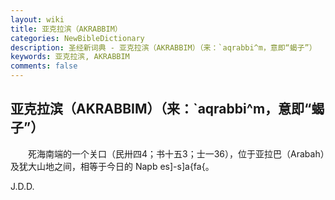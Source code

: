 ```yaml
---
layout: wiki
title: 亚克拉滨（AKRABBIM）
categories: NewBibleDictionary
description: 圣经新词典 - 亚克拉滨（AKRABBIM）（来：`aqrabbi^m，意即“蝎子”）
keywords: 亚克拉滨, AKRABBIM
comments: false
---
```


## 亚克拉滨（AKRABBIM）（来：`aqrabbi^m，意即“蝎子”）

　　死海南端的一个关口（民卅四4；书十五3；士一36），位于亚拉巴（Arabah）及犹大山地之间，相等于今日的 Napb es]-s]a{fa{。

J.D.D.
